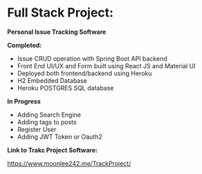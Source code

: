 # Full Stack Project:
**Personal Issue Tracking Software**

**Completed:**
- Issue CRUD operation with Spring Boot API backend
- Front End UI/UX and Form built using React JS and Material UI
- Deployed both frontend/backend using Heroku
- H2 Embedded Database
- Heroku POSTGRES SQL database


**In Progress**
- Adding Search Engine
- Adding tags to posts
- Register User
- Adding JWT Token or Oauth2

**Link to Trakc Project Software:**

https://www.moonlee242.me/TrackProject/
